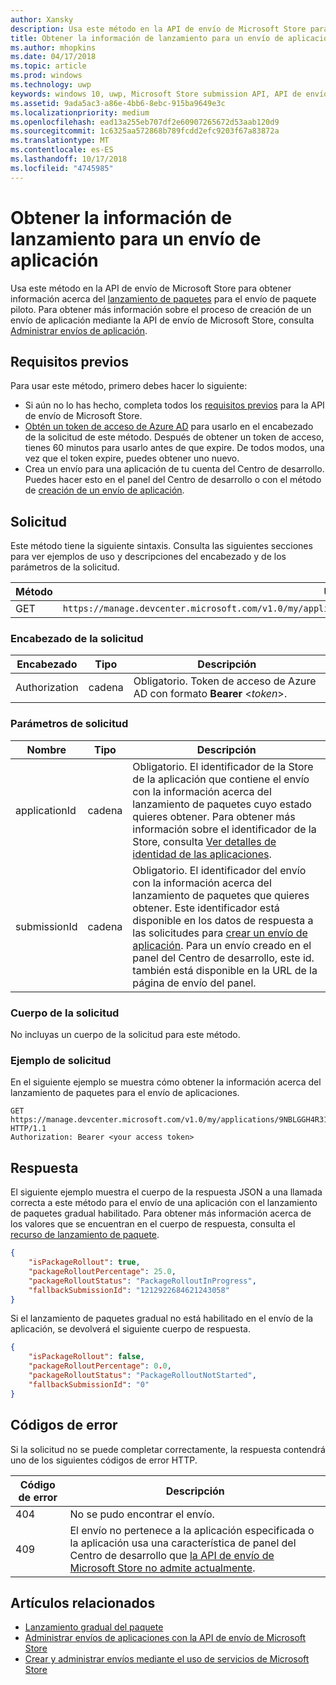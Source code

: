 ```yaml
---
author: Xansky
description: Usa este método en la API de envío de Microsoft Store para obtener información sobre el lanzamiento de paquetes para el envío de aplicación.
title: Obtener la información de lanzamiento para un envío de aplicación
ms.author: mhopkins
ms.date: 04/17/2018
ms.topic: article
ms.prod: windows
ms.technology: uwp
keywords: windows 10, uwp, Microsoft Store submission API, API de envío de Microsoft Store, package rollout, lanzamiento de paquete, app submission, envío de aplicación
ms.assetid: 9ada5ac3-a86e-4bb6-8ebc-915ba9649e3c
ms.localizationpriority: medium
ms.openlocfilehash: ead13a255eb707df2e60907265672d53aab120d9
ms.sourcegitcommit: 1c6325aa572868b789fcdd2efc9203f67a83872a
ms.translationtype: MT
ms.contentlocale: es-ES
ms.lasthandoff: 10/17/2018
ms.locfileid: "4745985"
---
```

# <a name="get-rollout-info-for-an-app-submission"></a>Obtener la información de lanzamiento para un envío de aplicación


Usa este método en la API de envío de Microsoft Store para obtener información acerca del [lanzamiento de paquetes](../publish/gradual-package-rollout.md) para el envío de paquete piloto. Para obtener más información sobre el proceso de creación de un envío de aplicación mediante la API de envío de Microsoft Store, consulta [Administrar envíos de aplicación](manage-app-submissions.md).

## <a name="prerequisites"></a>Requisitos previos

Para usar este método, primero debes hacer lo siguiente:

* Si aún no lo has hecho, completa todos los [requisitos previos](create-and-manage-submissions-using-windows-store-services.md#prerequisites) para la API de envío de Microsoft Store.
* [Obtén un token de acceso de Azure AD](create-and-manage-submissions-using-windows-store-services.md#obtain-an-azure-ad-access-token) para usarlo en el encabezado de la solicitud de este método. Después de obtener un token de acceso, tienes 60 minutos para usarlo antes de que expire. De todos modos, una vez que el token expire, puedes obtener uno nuevo.
* Crea un envío para una aplicación de tu cuenta del Centro de desarrollo. Puedes hacer esto en el panel del Centro de desarrollo o con el método de [creación de un envío de aplicación](create-an-app-submission.md).

## <a name="request"></a>Solicitud

Este método tiene la siguiente sintaxis. Consulta las siguientes secciones para ver ejemplos de uso y descripciones del encabezado y de los parámetros de la solicitud.

| Método | URI de solicitud                                                      |
|--------|------------------------------------------------------------------|
| GET   | ```https://manage.devcenter.microsoft.com/v1.0/my/applications/{applicationId}/submissions/{submissionId}/packagerollout   ``` |


### <a name="request-header"></a>Encabezado de la solicitud

| Encabezado        | Tipo   | Descripción                                                                 |
|---------------|--------|-----------------------------------------------------------------------------|
| Authorization | cadena | Obligatorio. Token de acceso de Azure AD con formato **Bearer** &lt;*token*&gt;. |


### <a name="request-parameters"></a>Parámetros de solicitud

| Nombre        | Tipo   | Descripción                                                                 |
|---------------|--------|-----------------------------------------------------------------------------|
| applicationId | cadena | Obligatorio. El identificador de la Store de la aplicación que contiene el envío con la información acerca del lanzamiento de paquetes cuyo estado quieres obtener. Para obtener más información sobre el identificador de la Store, consulta [Ver detalles de identidad de las aplicaciones](https://msdn.microsoft.com/windows/uwp/publish/view-app-identity-details).  |
| submissionId | cadena | Obligatorio. El identificador del envío con la información acerca del lanzamiento de paquetes que quieres obtener. Este identificador está disponible en los datos de respuesta a las solicitudes para [crear un envío de aplicación](create-an-app-submission.md). Para un envío creado en el panel del Centro de desarrollo, este id. también está disponible en la URL de la página de envío del panel.  |


### <a name="request-body"></a>Cuerpo de la solicitud

No incluyas un cuerpo de la solicitud para este método.

### <a name="request-example"></a>Ejemplo de solicitud

En el siguiente ejemplo se muestra cómo obtener la información acerca del lanzamiento de paquetes para el envío de aplicaciones.

```
GET https://manage.devcenter.microsoft.com/v1.0/my/applications/9NBLGGH4R315/submissions/1152921504621243649/packagerollout HTTP/1.1
Authorization: Bearer <your access token>
```

## <a name="response"></a>Respuesta

El siguiente ejemplo muestra el cuerpo de la respuesta JSON a una llamada correcta a este método para el envío de una aplicación con el lanzamiento de paquetes gradual habilitado. Para obtener más información acerca de los valores que se encuentran en el cuerpo de respuesta, consulta el [recurso de lanzamiento de paquete](manage-app-submissions.md#package-rollout-object).

```json
{
    "isPackageRollout": true,
    "packageRolloutPercentage": 25.0,
    "packageRolloutStatus": "PackageRolloutInProgress",
    "fallbackSubmissionId": "1212922684621243058"
}
```

Si el lanzamiento de paquetes gradual no está habilitado en el envío de la aplicación, se devolverá el siguiente cuerpo de respuesta.

```json
{
    "isPackageRollout": false,
    "packageRolloutPercentage": 0.0,
    "packageRolloutStatus": "PackageRolloutNotStarted",
    "fallbackSubmissionId": "0"
}
```

## <a name="error-codes"></a>Códigos de error

Si la solicitud no se puede completar correctamente, la respuesta contendrá uno de los siguientes códigos de error HTTP.

| Código de error |  Descripción   |
|--------|------------------|
| 404  | No se pudo encontrar el envío. |
| 409  | El envío no pertenece a la aplicación especificada o la aplicación usa una característica de panel del Centro de desarrollo que [la API de envío de Microsoft Store no admite actualmente](create-and-manage-submissions-using-windows-store-services.md#not_supported). |   


## <a name="related-topics"></a>Artículos relacionados

* [Lanzamiento gradual del paquete](../publish/gradual-package-rollout.md)
* [Administrar envíos de aplicaciones con la API de envío de Microsoft Store](manage-app-submissions.md)
* [Crear y administrar envíos mediante el uso de servicios de Microsoft Store](create-and-manage-submissions-using-windows-store-services.md)
